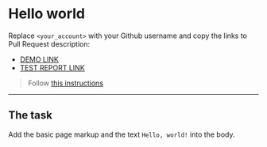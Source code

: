 # Hello world
Replace `<your_account>` with your Github username and copy the links to Pull Request description:
- [DEMO LINK](https://vadikpererva.github.io/layout_hello-world/)
- [TEST REPORT LINK](https://vadikpererva.github.io/layout_hello-world/report/html_report/)

> Follow [this instructions](https://mate-academy.github.io/layout_task-guideline/#how-to-solve-the-layout-tasks-on-github)
___

## The task
Add the basic page markup and the text `Hello, world!` into the body.
